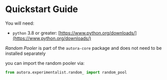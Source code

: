 # Quickstart Guide

You will need:

- `python` 3.8 or greater: [https://www.python.org/downloads/](https://www.python.org/downloads/)


*Random Pooler* is part of the `autora-core` package and does not need to be installed separately

you can import the random pooler via:

```python
from autora.experimentalist.random_ import random_pool
```
